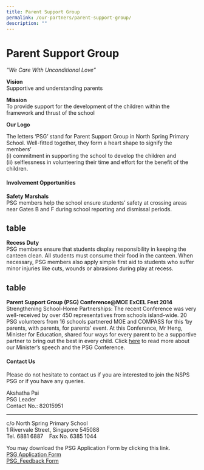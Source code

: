 ```yaml
---
title: Parent Support Group
permalink: /our-partners/parent-support-group/
description: ""
---
```

Parent Support Group
====================

_“We Care With Unconditional Love”_



**Vision**<br>
Supportive and understanding parents

**Mission**<br>
To provide support for the development of the children within the framework and thrust of the school

**Our Logo**

The letters ‘PSG’ stand for Parent Support Group in North Spring Primary School. Well-fitted together, they form a heart shape to signify the members’<br>
(i) commitment in supporting the school to develop the children and<br>
(ii) selflessness in volunteering their time and effort for the benefit of the children.

#### Involvement Opportunities

**Safety Marshals**<br>
PSG members help the school ensure students’ safety at crossing areas near Gates B and F during school reporting and dismissal periods.
## table

**Recess Duty** <br>
PSG members ensure that students display responsibility in keeping the canteen clean. All students must consume their food in the canteen. When necessary, PSG members also apply simple first aid to students who suffer minor injuries like cuts, wounds or abrasions during play at recess.

## table

**Parent Support Group (PSG) Conference@MOE ExCEL Fest 2014**<br>
Strengthening School-Home Partnerships: The recent Conference was very well-received by over 450 representatives from schools island-wide. 20 PSG volunteers from 16 schools partnered MOE and COMPASS for this ‘by parents, with parents, for parents’ event. At this Conference, Mr Heng, Minister for Education, shared four ways for every parent to be a supportive partner to bring out the best in every child. Click [here](https://www.schoolbag.edu.sg/story/celebrating-school-innovations-at-moe-excel-fest-2014) to read more about our Minister’s speech and the PSG Conference.

#### Contact Us

Please do not hesitate to contact us if you are interested to join the NSPS PSG or if you have any queries.

Akshatha Pai<br>
PSG Leader<br>
Contact No.: 82015951

* * *

c/o North Spring Primary School<br>
1 Rivervale Street, Singapore 545088<br>
Tel. 6881 6887    Fax No. 6385 1044

You may download the PSG Application Form by clicking this link.<br>
[PSG Application Form](/files/PSG-Application-Form_8Nov2016.pdf)<br>
[PSG\_Feedback Form](/files/PSG_Feedback-Form_15Feb2017.pdf)